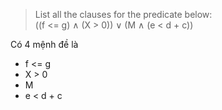 > List all the clauses for the predicate below:\
 ((f <= g) ∧ (X > 0)) ∨ (M ∧ (e < d + c))

Có 4 mệnh đề là 
- f <= g
- X > 0
- M
- e < d + c